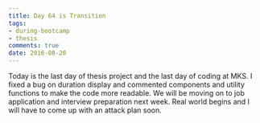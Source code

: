```yaml
---
title: Day 64 is Transition 
tags: 
- during-bootcamp
- thesis
comments: true
date: 2016-08-20
---
```


Today is the last day of thesis project and the last day of coding at MKS. I fixed a bug on duration display and commented components and utility functions to make the code more readable.  We will be moving on to job application and interview preparation next week. Real world begins and I will have to come up with an attack plan soon. 